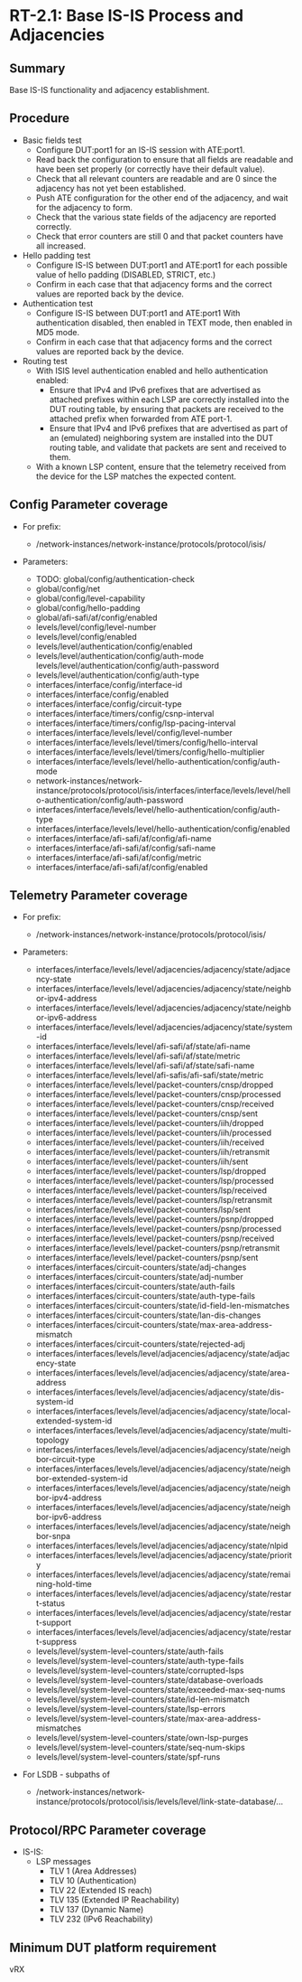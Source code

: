 # RT-2.1: Base IS-IS Process and Adjacencies

## Summary

Base IS-IS functionality and adjacency establishment.

## Procedure

*   Basic fields test
    *   Configure DUT:port1 for an IS-IS session with ATE:port1.
    *   Read back the configuration to ensure that all fields are readable and
        have been set properly (or correctly have their default value).
    *   Check that all relevant counters are readable and are 0 since the
        adjacency has not yet been established.
    *   Push ATE configuration for the other end of the adjacency, and wait for
        the adjacency to form.
    *   Check that the various state fields of the adjacency are reported
        correctly.
    *   Check that error counters are still 0 and that packet counters have all
        increased.
*   Hello padding test
    *   Configure IS-IS between DUT:port1 and ATE:port1 for each possible value
        of hello padding (DISABLED, STRICT, etc.)
    *   Confirm in each case that that adjacency forms and the correct values
        are reported back by the device.
*   Authentication test
    *   Configure IS-IS between DUT:port1 and ATE:port1 With authentication
        disabled, then enabled in TEXT mode, then enabled in MD5 mode.
    *   Confirm in each case that that adjacency forms and the correct values
        are reported back by the device.
*   Routing test
    *   With ISIS level authentication enabled and hello authentication enabled:
        *   Ensure that IPv4 and IPv6 prefixes that are advertised as attached
            prefixes within each LSP are correctly installed into the DUT
            routing table, by ensuring that packets are received to the attached
            prefix when forwarded from ATE port-1.
        *   Ensure that IPv4 and IPv6 prefixes that are advertised as part of an
            (emulated) neighboring system are installed into the DUT routing
            table, and validate that packets are sent and received to them.
    *   With a known LSP content, ensure that the telemetry received from the
        device for the LSP matches the expected content.

## Config Parameter coverage

*   For prefix:

    *   /network-instances/network-instance/protocols/protocol/isis/

*   Parameters:

    *   TODO: global/config/authentication-check
    *   global/config/net
    *   global/config/level-capability
    *   global/config/hello-padding
    *   global/afi-safi/af/config/enabled
    *   levels/level/config/level-number
    *   levels/level/config/enabled
    *   levels/level/authentication/config/enabled
    *   levels/level/authentication/config/auth-mode
        levels/level/authentication/config/auth-password
    *   levels/level/authentication/config/auth-type
    *   interfaces/interface/config/interface-id
    *   interfaces/interface/config/enabled
    *   interfaces/interface/config/circuit-type
    *   interfaces/interface/timers/config/csnp-interval
    *   interfaces/interface/timers/config/lsp-pacing-interval
    *   interfaces/interface/levels/level/config/level-number
    *   interfaces/interface/levels/level/timers/config/hello-interval
    *   interfaces/interface/levels/level/timers/config/hello-multiplier
    *   interfaces/interface/levels/level/hello-authentication/config/auth-mode
    *   network-instances/network-instance/protocols/protocol/isis/interfaces/interface/levels/level/hello-authentication/config/auth-password
    *   interfaces/interface/levels/level/hello-authentication/config/auth-type
    *   interfaces/interface/levels/level/hello-authentication/config/enabled
    *   interfaces/interface/afi-safi/af/config/afi-name
    *   interfaces/interface/afi-safi/af/config/safi-name
    *   interfaces/interface/afi-safi/af/config/metric
    *   interfaces/interface/afi-safi/af/config/enabled

## Telemetry Parameter coverage

*   For prefix:

    *   /network-instances/network-instance/protocols/protocol/isis/

*   Parameters:

    *   interfaces/interface/levels/level/adjacencies/adjacency/state/adjacency-state
    *   interfaces/interface/levels/level/adjacencies/adjacency/state/neighbor-ipv4-address
    *   interfaces/interface/levels/level/adjacencies/adjacency/state/neighbor-ipv6-address
    *   interfaces/interface/levels/level/adjacencies/adjacency/state/system-id
    *   interfaces/interface/levels/level/afi-safi/af/state/afi-name
    *   interfaces/interface/levels/level/afi-safi/af/state/metric
    *   interfaces/interface/levels/level/afi-safi/af/state/safi-name
    *   interfaces/interface/levels/level/afi-safis/afi-safi/state/metric
    *   interfaces/interface/levels/level/packet-counters/cnsp/dropped
    *   interfaces/interface/levels/level/packet-counters/cnsp/processed
    *   interfaces/interface/levels/level/packet-counters/cnsp/received
    *   interfaces/interface/levels/level/packet-counters/cnsp/sent
    *   interfaces/interface/levels/level/packet-counters/iih/dropped
    *   interfaces/interface/levels/level/packet-counters/iih/processed
    *   interfaces/interface/levels/level/packet-counters/iih/received
    *   interfaces/interface/levels/level/packet-counters/iih/retransmit
    *   interfaces/interface/levels/level/packet-counters/iih/sent
    *   interfaces/interface/levels/level/packet-counters/lsp/dropped
    *   interfaces/interface/levels/level/packet-counters/lsp/processed
    *   interfaces/interface/levels/level/packet-counters/lsp/received
    *   interfaces/interface/levels/level/packet-counters/lsp/retransmit
    *   interfaces/interface/levels/level/packet-counters/lsp/sent
    *   interfaces/interface/levels/level/packet-counters/psnp/dropped
    *   interfaces/interface/levels/level/packet-counters/psnp/processed
    *   interfaces/interface/levels/level/packet-counters/psnp/received
    *   interfaces/interface/levels/level/packet-counters/psnp/retransmit
    *   interfaces/interface/levels/level/packet-counters/psnp/sent
    *   interfaces/interfaces/circuit-counters/state/adj-changes
    *   interfaces/interfaces/circuit-counters/state/adj-number
    *   interfaces/interfaces/circuit-counters/state/auth-fails
    *   interfaces/interfaces/circuit-counters/state/auth-type-fails
    *   interfaces/interfaces/circuit-counters/state/id-field-len-mismatches
    *   interfaces/interfaces/circuit-counters/state/lan-dis-changes
    *   interfaces/interfaces/circuit-counters/state/max-area-address-mismatch
    *   interfaces/interfaces/circuit-counters/state/rejected-adj
    *   interfaces/interfaces/levels/level/adjacencies/adjacency/state/adjacency-state
    *   interfaces/interfaces/levels/level/adjacencies/adjacency/state/area-address
    *   interfaces/interfaces/levels/level/adjacencies/adjacency/state/dis-system-id
    *   interfaces/interfaces/levels/level/adjacencies/adjacency/state/local-extended-system-id
    *   interfaces/interfaces/levels/level/adjacencies/adjacency/state/multi-topology
    *   interfaces/interfaces/levels/level/adjacencies/adjacency/state/neighbor-circuit-type
    *   interfaces/interfaces/levels/level/adjacencies/adjacency/state/neighbor-extended-system-id
    *   interfaces/interfaces/levels/level/adjacencies/adjacency/state/neighbor-ipv4-address
    *   interfaces/interfaces/levels/level/adjacencies/adjacency/state/neighbor-ipv6-address
    *   interfaces/interfaces/levels/level/adjacencies/adjacency/state/neighbor-snpa
    *   interfaces/interfaces/levels/level/adjacencies/adjacency/state/nlpid
    *   interfaces/interfaces/levels/level/adjacencies/adjacency/state/priority
    *   interfaces/interfaces/levels/level/adjacencies/adjacency/state/remaining-hold-time
    *   interfaces/interfaces/levels/level/adjacencies/adjacency/state/restart-status
    *   interfaces/interfaces/levels/level/adjacencies/adjacency/state/restart-support
    *   interfaces/interfaces/levels/level/adjacencies/adjacency/state/restart-suppress
    *   levels/level/system-level-counters/state/auth-fails
    *   levels/level/system-level-counters/state/auth-type-fails
    *   levels/level/system-level-counters/state/corrupted-lsps
    *   levels/level/system-level-counters/state/database-overloads
    *   levels/level/system-level-counters/state/exceeded-max-seq-nums
    *   levels/level/system-level-counters/state/id-len-mismatch
    *   levels/level/system-level-counters/state/lsp-errors
    *   levels/level/system-level-counters/state/max-area-address-mismatches
    *   levels/level/system-level-counters/state/own-lsp-purges
    *   levels/level/system-level-counters/state/seq-num-skips
    *   levels/level/system-level-counters/state/spf-runs

*   For LSDB - subpaths of

    *   /network-instances/network-instance/protocols/protocol/isis/levels/level/link-state-database/...

## Protocol/RPC Parameter coverage

*   IS-IS:
    *   LSP messages
        *   TLV 1 (Area Addresses)
        *   TLV 10 (Authentication)
        *   TLV 22 (Extended IS reach)
        *   TLV 135 (Extended IP Reachability)
        *   TLV 137 (Dynamic Name)
        *   TLV 232 (IPv6 Reachability)

## Minimum DUT platform requirement

vRX
